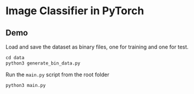 # Image Classifier in PyTorch

## Demo

Load and save the dataset as binary files, one for training and one for test.
```python
cd data
python3 generate_bin_data.py
```

Run the `main.py` script from the root folder
```python
python3 main.py
```
